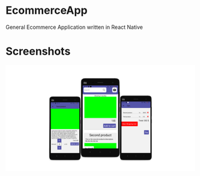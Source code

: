 # EcommerceApp
General Ecommerce Application written in React Native

# Screenshots

<img src="snaps/idk.png"></img>
